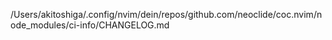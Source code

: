 /Users/akitoshiga/.config/nvim/dein/repos/github.com/neoclide/coc.nvim/node_modules/ci-info/CHANGELOG.md